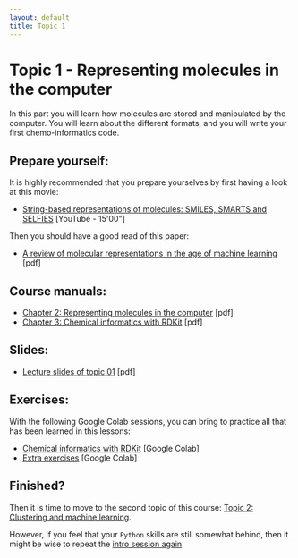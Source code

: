 ```yaml
---
layout: default
title: Topic 1
---
```


# Topic 1 - Representing molecules in the computer

In this part you will learn how molecules are stored and manipulated by the computer. You will learn about the different formats, and you will write your first chemo-informatics code.

## Prepare yourself:

It is highly recommended that you prepare yourselves by first having a look at this movie:

- <a href="https://www.youtube.com/watch?v=w9SV2mNSBMk" target="_blank">String-based representations of molecules: SMILES, SMARTS and SELFIES</a> [YouTube - 15'00"]

Then you should have a good read of this paper:

- <a href="/Topic_01/Review_of_molecular_representation_in_the_age_of_machine_learning.pdf" download>A review of molecular representations in the age of machine learning</a> [pdf]


## Course manuals:

- <a href="/Topic_01/2-Representing_molecules_in_the_computer.pdf" download>Chapter 2: Representing molecules in the computer</a> [pdf]
- <a href="/Topic_01/3-Chemical_informatics_with_RDKit.pdf" download>Chapter 3: Chemical informatics with RDKit</a> [pdf]

## Slides:

- <a href="/Topic_01/Slides_01.pdf" download>Lecture slides of topic 01</a> [pdf]

## Exercises:

With the following Google Colab sessions, you can bring to practice all that has been learned in this lessons:

- <a href="https://githubtocolab.com/UAMCAntwerpen/2040FBDBIC/blob/master/Topic_01/Chemical_informatics_with_RDKit.ipynb" target="_blank">Chemical informatics with RDKit</a> [Google Colab]
- <a href="https://githubtocolab.com/UAMCAntwerpen/2040FBDBIC/blob/master/Topic_01/Topic_01_exercises.ipynb" target="_blank">Extra exercises</a> [Google Colab]

## Finished?

Then it is time to move to the second topic of this course: [Topic 2: Clustering and machine learning](Topic_02/Topic_02).

However, if you feel that your `Python` skills are still somewhat behind, then it might be wise to repeat the [intro session again](/index).
